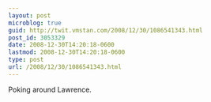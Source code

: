```yaml
---
layout: post
microblog: true
guid: http://twit.vmstan.com/2008/12/30/1086541343.html
post_id: 3053329
date: 2008-12-30T14:20:18-0600
lastmod: 2008-12-30T14:20:18-0600
type: post
url: /2008/12/30/1086541343.html
---
```

Poking around Lawrence.
